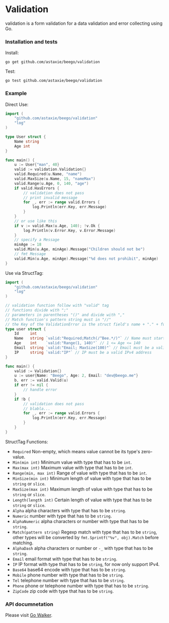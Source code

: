 # Validation

validation is a form validation for a data validation and error collecting using Go.

### Installation and tests

Install:

	go get github.com/astaxie/beego/validation

Test:

	go test github.com/astaxie/beego/validation

### Example

Direct Use:

```go
import (
	"github.com/astaxie/beego/validation"
	"log"
)

type User struct {
	Name string
	Age int
}

func main() {
	u := User{"man", 40}
	valid := validation.Validation{}
	valid.Required(u.Name, "name")
	valid.MaxSize(u.Name, 15, "nameMax")
	valid.Range(u.Age, 0, 140, "age")
	if valid.HasErrors {
		// validation does not pass
		// print invalid message
		for _, err := range valid.Errors {
			log.Println(err.Key, err.Message)
		}
	}
	// or use like this
	if v := valid.Max(u.Age, 140); !v.Ok {
		log.Println(v.Error.Key, v.Error.Message)
	}
	// specify a Message
	minAge := 18
	valid.Min(u.Age, minAge).Message("Children should not be")
	// fmt Message
	valid.Min(u.Age, minAge).Message("%d does not prohibit", minAge)
}
```

Use via StructTag:

```go
import (
	"github.com/astaxie/beego/validation"
	"log"
)

// validation function follow with "valid" tag
// functions divide with ";"
// parameters in parentheses "()" and divide with ","
// Match function's pattern string must in "//"
// the Key of the ValidationError is the struct field's name + "." + funcname
type user struct {
	Id     int
	Name   string `valid:"Required;Match(/^Bee.*/)"` // Name must start with "Bee"
	Age    int    `valid:"Range(1, 140)"` // 1 <= Age <= 140
	Email  string `valid:"Email; MaxSize(100)"` // Email must be a valid Email address and the max length is 100
	IP     string `valid:"IP"` // IP must be a valid IPv4 address
}

func main() {
	valid := Validation{}
	u := user{Name: "Beego", Age: 2, Email: "dev@beego.me"}
	b, err := valid.Valid(u)
	if err != nil {
		// handle error
	}
	if !b {
		// validation does not pass
		// blabla...
		for _, err := range valid.Errors {
			log.Println(err.Key, err.Message)
		}
	}
}
```

StructTag Functions:

* `Required` Non-empty, which means value cannot be its type's zero-value.
* `Min(min int)` Minimum value with type that has to be `int`.
* `Max(max int)` Maximum value with type that has to be `int`.
* `Range(min, max int)` Range of value with type that has to be `int`.
* `MinSize(min int)` Minimum length of value with type that has to be `string` or `slice`.
* `MaxSize(max int)` Maximum length of value with type that has to be `string` or `slice`.
* `Length(length int)` Certain length of value with type that has to be `string` or `slice`.
* `Alpha` alpha characters with type that has to be `string`.
* `Numeric` number with type that has to be `string`.
* `AlphaNumeric` alpha characters or number with type that has to be `string`.
* `Match(pattern string)` Regexp match with type that has to be `string`, other types will be converted by `fmt.Sprintf("%v", obj).Match` before matching.
* `AlphaDash` alpha characters or number or `-_` with type that has to be `string`.
* `Email` email format with type that has to be `string`.
* `IP`  IP format with type that has to be `string`, for now only support IPv4.
* `Base64` base64 encode with type that has to be `string`.
* `Mobile` phone number with type that has to be `string`.
* `Tel` telephone number with type that has to be `string`.
* `Phone` phone or telephone number with type that has to be `string`.
* `ZipCode` zip code with type that has to be `string`.

### API documnetation

Please visit [Go Walker](http://gowalker.org/github.com/astaxie/beego/validation).
